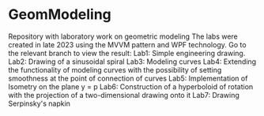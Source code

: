 # GeomModeling
Repository with laboratory work on geometric modeling
The labs were created in late 2023 using the MVVM pattern and WPF technology. Go to the relevant branch to view the result:
Lab1: Simple engineering drawing.
Lab2: Drawing of a sinusoidal spiral
Lab3: Modeling curves
Lab4: Extending the functionality of modeling curves with the possibility of setting smoothness at the point of connection of curves
Lab5: Implementation of Isometry on the plane y = p
Lab6: Construction of a hyperboloid of rotation with the projection of a two-dimensional drawing onto it
Lab7: Drawing Serpinsky's napkin
